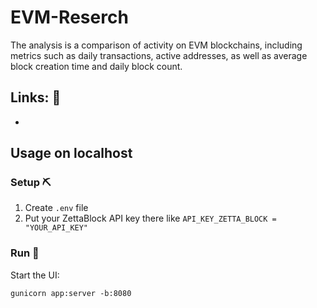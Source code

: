 # EVM-Reserch

The analysis is a comparison of activity on EVM blockchains, including metrics such as daily transactions, active addresses, as well as average block creation time and daily block count.

## Links: 🥳

- 


## Usage on localhost

### Setup ⛏️

1. Create `.env` file
2. Put your ZettaBlock API key there like `API_KEY_ZETTA_BLOCK = "YOUR_API_KEY"`

### Run 🤖

Start the UI:
```basg
gunicorn app:server -b:8080
```